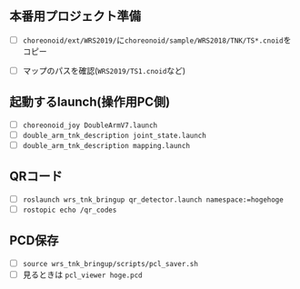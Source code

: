 ## 本番用プロジェクト準備
- [ ] `choreonoid/ext/WRS2019/`に`choreonoid/sample/WRS2018/TNK/TS*.cnoid`をコピー
- [ ] マップのパスを確認(`WRS2019/TS1.cnoid`など)


## 起動するlaunch(操作用PC側)
- [ ] `choreonoid_joy DoubleArmV7.launch`
- [ ] `double_arm_tnk_description joint_state.launch`
- [ ] `double_arm_tnk_description mapping.launch`

## QRコード
- [ ] `roslaunch wrs_tnk_bringup qr_detector.launch namespace:=hogehoge`
- [ ] `rostopic echo /qr_codes`

## PCD保存
- [ ] `source wrs_tnk_bringup/scripts/pcl_saver.sh`
- [ ] 見るときは `pcl_viewer hoge.pcd`
